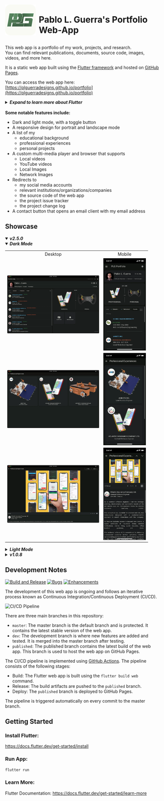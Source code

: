 <div style="display: flex; align-items: flex-end;">
    <img src="https://raw.githubusercontent.com/PLGuerraDesigns/portfolio/master/web/icons/Icon-192.png" alt="Icon" width="100" height="100" style="margin-right: 10px;">
    <h1 style="margin: 0;">Pablo L. Guerra's Portfolio Web-App</h1>
</div>
<br />

This web app is a portfolio of my work, projects, and research. <br />
You can find relevant publications, documents, source code, images, videos, and more here.

It is a static web app built using the [Flutter framework](https://flutter.dev/) and hosted on [GitHub Pages](https://pages.github.com/). <br />

You can access the web app here: [https://plguerradesigns.github.io/portfolio](https://plguerradesigns.github.io/portfolio)

<details>
<summary><i><strong> Expand to learn more about Flutter</strong></i></summary>

[![introducing-flutter.png](https://i.postimg.cc/kGfjsky9/introducing-flutter.png)](https://www.youtube.com/watch?v=fq4N0hgOWzU)

Try Flutter directly in your browser using [DartPad](https://dartpad.dev/?id=5c0e154dd50af4a9ac856908061291bc&sample=counter).

[![dart-pad.gif](https://i.postimg.cc/brNDxMJQ/dart-pad.gif)](https://dartpad.dev/?id=5c0e154dd50af4a9ac856908061291bc&sample=counter)

</details>
<br />
<strong>Some notable features include:</strong>

- Dark and light mode, with a toggle button
- A responsive design for portrait and landscape mode
- A list of my
  - educational background
  - professional experiences
  - personal projects
- A custom multi-media player and browser that supports
  - Local videos
  - YouTube videos
  - Local Images
  - Network Images
- Redirects to
  - my social media accounts
  - relevant institutions/organizations/companies
  - the source code of the web app
  - the project issue tracker
  - the project change log
- A contact button that opens an email client with my email address

## Showcase

<details open>
<summary><i><strong>v2.5.0</strong></i></summary>

<details open>
<summary><i><strong>Dark Mode</strong></i></summary>

<table>
 <tr>
    <td style="text-align: center;">Desktop</td>
    <td style="text-align: center;">Mobile</td>
  </tr>
  <tr>
    <td>
      <img src="https://raw.githubusercontent.com/PLGuerraDesigns/portfolio/master/showcase/v2.5.0/desktop/dark/home.webp" alt="Home (Dark Mode)" width="300">
    </td>
    <td>
      <img src="https://raw.githubusercontent.com/PLGuerraDesigns/portfolio/master/showcase/v2.5.0/mobile/dark/home.webp" alt="Home Drawer (Dark Mode)" height="300">
    </td>
  </tr>
  <tr>
    <td>
      <img src="https://raw.githubusercontent.com/PLGuerraDesigns/portfolio/master/showcase/v2.5.0/desktop/dark/professional_experience.webp" alt="Professional Experience (Dark Mode)" width="300">
    </td>
    <td>
       <img src="https://raw.githubusercontent.com/PLGuerraDesigns/portfolio/master/showcase/v2.5.0/mobile/dark/professional_experience.webp" alt="Professional Experience (Dark Mode)" height="300">
    </td>
  </tr>
  <tr>
    <td>
      <img src="https://raw.githubusercontent.com/PLGuerraDesigns/portfolio/master/showcase/v2.5.0/desktop/dark/details.webp" alt="Details (Dark Mode)" width="300">
    </td>
    <td>
     <img src="https://raw.githubusercontent.com/PLGuerraDesigns/portfolio/master/showcase/v2.5.0/mobile/dark/details.webp" alt="Details (Dark Mode)" height="300">
    </td>

</table>

</details>

<details>
<summary><i><strong>Light Mode</strong></i></summary>

<table>
 <tr>
    <td style="text-align: center;">Desktop</td>
    <td style="text-align: center;">Mobile</td>
  </tr>
  <tr>
    <td>
    <img src="https://raw.githubusercontent.com/PLGuerraDesigns/portfolio/master/showcase/v2.5.0/desktop/light/home.webp" alt="Home (Light Mode)" width="300">
    </td>
    <td>
      <img src="https://raw.githubusercontent.com/PLGuerraDesigns/portfolio/master/showcase/v2.5.0/mobile/light/home.webp" alt="Home (Light Mode)" height="300">
    </td>
  </tr>
  <tr>
    <td>
    <img src="https://raw.githubusercontent.com/PLGuerraDesigns/portfolio/master/showcase/v2.5.0/desktop/light/projects.webp" alt="Projects (Light Mode)" width="300">
    </td>
    <td>
      <img src="https://raw.githubusercontent.com/PLGuerraDesigns/portfolio/master/showcase/v2.5.0/mobile/light/projects.webp" alt="Projects (Light Mode)" height="300">
    </td>
  </tr>
  <tr>
    <td>
      <img src="https://raw.githubusercontent.com/PLGuerraDesigns/portfolio/master/showcase/v2.5.0/desktop/light/details.webp" alt="Details (Light Mode)" width="300">
    </td>
    <td>
      <img src="https://raw.githubusercontent.com/PLGuerraDesigns/portfolio/master/showcase/v2.5.0/mobile/light/details.webp" alt="Details (Light Mode)" height="300">
    </td>
  </tr>
</table>

</details>

</details>

<details>
<summary><i><strong>v1.0.8</strong></i></summary>

<table>
 <tr>
    <td style="text-align: center;">Desktop</td>
    <td style="text-align: center;">Mobile</td>
  </tr>

  <tr>
    <td>
      <img src="https://raw.githubusercontent.com/PLGuerraDesigns/portfolio/master/showcase/v1.0.8/desktop/home.webp" alt="Home" width="300">
    </td>
    <td>
      <img src="https://raw.githubusercontent.com/PLGuerraDesigns/portfolio/master/showcase/v1.0.8/mobile/home.webp" alt="Home" height="300">
    </td>
  </tr>
  <tr>
    <td>
      <img src="https://raw.githubusercontent.com/PLGuerraDesigns/portfolio/master/showcase/v1.0.8/desktop/about.webp" alt="About" width="300">
    </td>
    <td>
      <img src="https://raw.githubusercontent.com/PLGuerraDesigns/portfolio/master/showcase/v1.0.8/mobile/about.webp" alt="About" height="300">
    </td>
  </tr>
  <tr>
    <td>
      <img src="https://raw.githubusercontent.com/PLGuerraDesigns/portfolio/master/showcase/v1.0.8/desktop/professional_experience.webp" alt="Professional Experience" width="300">
    </td>
    <td>
      <img src="https://raw.githubusercontent.com/PLGuerraDesigns/portfolio/master/showcase/v1.0.8/mobile/professional_experience.webp" alt="Professional Experience" height="300">
    </td>
  </tr>
  <tr>
    <td>
      <img src="https://raw.githubusercontent.com/PLGuerraDesigns/portfolio/master/showcase/v1.0.8/desktop/professional_experience_details.webp" alt="Professional Experience Details" width="300">
    </td>
    <td>
      <img src="https://raw.githubusercontent.com/PLGuerraDesigns/portfolio/master/showcase/v1.0.8/mobile/details.webp" alt="Professional Experience Details" height="300">
    </td>
  </tr>
  <tr>
    <td>
      <img src="https://raw.githubusercontent.com/PLGuerraDesigns/portfolio/master/showcase/v1.0.8/desktop/projects.webp" alt="Projects" width="300">
    </td>
    <td>
      <img src="https://raw.githubusercontent.com/PLGuerraDesigns/portfolio/master/showcase/v1.0.8/mobile/projects.webp" alt="Projects" height="300">
    </td>
  </tr>
    <td>
      <img src="https://raw.githubusercontent.com/PLGuerraDesigns/portfolio/master/showcase/v1.0.8/desktop/contact.webp" alt="Contact" width="300">
    </td>
    <td>
      <img src="https://raw.githubusercontent.com/PLGuerraDesigns/portfolio/master/showcase/v1.0.8/mobile/contact.webp" alt="Contact" height="300">
    </td>
  </tr>
  <tr>
    <td>
      <img src="https://raw.githubusercontent.com/PLGuerraDesigns/portfolio/master/showcase/v1.0.8/desktop/resume.webp" alt="Resume" width="300">
    </td>
    <td>
      <img src="https://raw.githubusercontent.com/PLGuerraDesigns/portfolio/master/showcase/v1.0.8/mobile/resume.webp" alt="Resume" height="300">
    </td>
  </tr>
</table>

</details>

## Development Notes

[![Build and Release](https://github.com/plguerradesigns/portfolio/actions/workflows/main.yml/badge.svg)](https://github.com/PLGuerraDesigns/portfolio/actions/workflows/main.yml)
[![Bugs](https://img.shields.io/github/issues/plguerradesigns/portfolio/bug?label=Bugs)](https://github.com/PLGuerraDesigns/portfolio/issues?q=is%3Aissue+is%3Aopen)
[![Enhancements](https://img.shields.io/github/issues/plguerradesigns/portfolio/enhancement?label=Enhancements)](https://github.com/PLGuerraDesigns/portfolio/issues?q=is%3Aissue+is%3Aopen)

The development of this web app is ongoing and follows an iterative process known as Continuous Integration/Continuous Deployment (CI/CD). <br />

![CI/CD Pipeline](https://www.synopsys.com/glossary/what-is-cicd/_jcr_content/root/synopsyscontainer/column_1946395452_co/colRight/image_copy.coreimg.svg/1663683682045/cicd.svg)

There are three main branches in this repository:

- `master`: The master branch is the default branch and is protected. It contains the latest stable version of the web app.
- `dev`: The development branch is where new features are added and tested. It is merged into the master branch after testing.
- `published`: The published branch contains the latest build of the web app. This branch is used to host the web app on GitHub Pages.

The CI/CD pipeline is implemented using [GitHub Actions](https://github.com/features/actions). The pipeline consists of the following stages:

- Build: The Flutter web app is built using the `flutter build web` command.
- Release: The build artifacts are pushed to the `published` branch.
- Deploy: The `published` branch is deployed to GitHub Pages.

The pipeline is triggered automatically on every commit to the master branch.

## Getting Started

### Install Flutter:

https://docs.flutter.dev/get-started/install

### Run App:

```bash
flutter run
```

### Learn More:

Flutter Documentation:
https://docs.flutter.dev/get-started/learn-more
